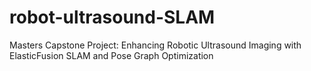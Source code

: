 # robot-ultrasound-SLAM
Masters Capstone Project: Enhancing Robotic Ultrasound Imaging with ElasticFusion SLAM and Pose Graph Optimization​
